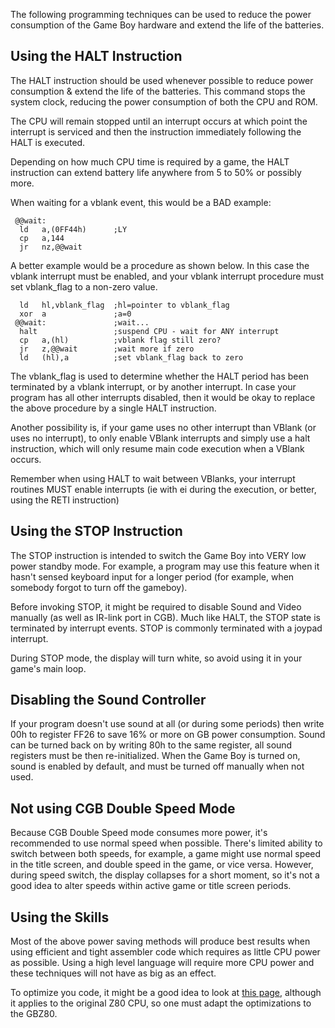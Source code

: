 The following programming techniques can be used to reduce the power
consumption of the Game Boy hardware and extend the life of the
batteries.

Using the HALT Instruction
--------------------------

The HALT instruction should be used whenever possible to reduce power
consumption & extend the life of the batteries. This command stops the
system clock, reducing the power consumption of both the CPU and ROM.

The CPU will remain stopped until an interrupt occurs at which point the
interrupt is serviced and then the instruction immediately following the
HALT is executed.

Depending on how much CPU time is required by a game, the HALT
instruction can extend battery life anywhere from 5 to 50% or possibly
more.

When waiting for a vblank event, this would be a BAD example:

` @@wait:`\
`  ld   a,(0FF44h)      ;LY`\
`  cp   a,144`\
`  jr   nz,@@wait`

A better example would be a procedure as shown below. In this case the
vblank interrupt must be enabled, and your vblank interrupt procedure
must set vblank\_flag to a non-zero value.

`  ld   hl,vblank_flag  ;hl=pointer to vblank_flag`\
`  xor  a               ;a=0`\
` @@wait:               ;wait...`\
`  halt                 ;suspend CPU - wait for ANY interrupt`\
`  cp   a,(hl)          ;vblank flag still zero?`\
`  jr   z,@@wait        ;wait more if zero`\
`  ld   (hl),a          ;set vblank_flag back to zero`

The vblank\_flag is used to determine whether the HALT period has been
terminated by a vblank interrupt, or by another interrupt. In case your
program has all other interrupts disabled, then it would be okay to
replace the above procedure by a single HALT instruction.

Another possibility is, if your game uses no other interrupt than VBlank
(or uses no interrupt), to only enable VBlank interrupts and simply use
a halt instruction, which will only resume main code execution when a
VBlank occurs.

Remember when using HALT to wait between VBlanks, your interrupt
routines MUST enable interrupts (ie with ei during the execution, or
better, using the RETI instruction)

Using the STOP Instruction
--------------------------

The STOP instruction is intended to switch the Game Boy into VERY low
power standby mode. For example, a program may use this feature when it
hasn\'t sensed keyboard input for a longer period (for example, when
somebody forgot to turn off the gameboy).

Before invoking STOP, it might be required to disable Sound and Video
manually (as well as IR-link port in CGB). Much like HALT, the STOP
state is terminated by interrupt events. STOP is commonly terminated
with a joypad interrupt.

During STOP mode, the display will turn white, so avoid using it in your
game\'s main loop.

Disabling the Sound Controller
------------------------------

If your program doesn\'t use sound at all (or during some periods) then
write 00h to register FF26 to save 16% or more on GB power consumption.
Sound can be turned back on by writing 80h to the same register, all
sound registers must be then re-initialized. When the Game Boy is turned
on, sound is enabled by default, and must be turned off manually when
not used.

Not using CGB Double Speed Mode
-------------------------------

Because CGB Double Speed mode consumes more power, it\'s recommended to
use normal speed when possible. There\'s limited ability to switch
between both speeds, for example, a game might use normal speed in the
title screen, and double speed in the game, or vice versa. However,
during speed switch, the display collapses for a short moment, so it\'s
not a good idea to alter speeds within active game or title screen
periods.

Using the Skills
----------------

Most of the above power saving methods will produce best results when
using efficient and tight assembler code which requires as little CPU
power as possible. Using a high level language will require more CPU
power and these techniques will not have as big as an effect.

To optimize you code, it might be a good idea to look at [this
page](http://wikiti.brandonw.net/index.php?title=Z80_Optimization),
although it applies to the original Z80 CPU, so one must adapt the
optimizations to the GBZ80.

